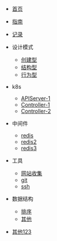 <!-- docs/_sidebar.md -->

<!-- s -->
* [首页](/zh-cn/)
* [指南](zh-cn/guide)
* [记录](zh-cn/公司记录/1.md)

* 设计模式

  * [创建型](zh-cn/设计模式/创建型_5.md)
  * [结构型](zh-cn/设计模式/结构型_7.md)
  * [行为型](zh-cn/设计模式/行为型_11.md)


* k8s
    * [APIServer-1](zh-cn/K*S/APIServer-1.md)
    * [Controller-1](zh-cn/K*S/Controller-1.md)
    * [Controller-2](zh-cn/K*S/Controller-2.md)
* 中间件
  * [redis](zh-cn/中间件/redis.md)
  * [redis2](zh-cn/中间件/redis2.md)
  * [redis3](zh-cn/中间件/redis3.md)

* 工具
    * [网站收集](zh-cn/工具/网站收集.md)
    * [git](zh-cn/工具/git.md)
    * [ssh](zh-cn/工具/ssh.md)

* 数据结构
    * [排序](zh-cn/数据结构/排序.md)
    * [其他](zh-cn/数据结构/1.md)
*  [其他123](/zh-cn/涨知识/sql/001.md)